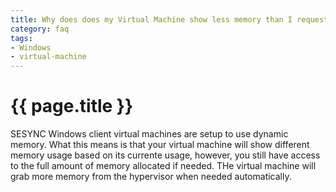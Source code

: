 ```yaml
---
title: Why does does my Virtual Machine show less memory than I requested?
category: faq
tags:
- Windows
- virtual-machine
---
```


# {{ page.title }}

SESYNC Windows client virtual machines are setup to use dynamic memory. What this means is that your virtual machine will
show different memory usage based on its currente usage, however, you still have access to the full amount of memory
allocated if needed. THe virtual machine will grab more memory from the hypervisor when needed automatically.

